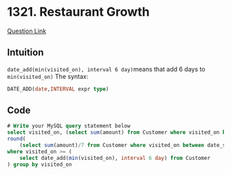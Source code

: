 # 1321. Restaurant Growth

[Question Link](https://leetcode.com/problems/restaurant-growth/)
## Intuition
`date_add(min(visited_on), interval 6 day)`means that add 6 days to `min(visited_on)`
The syntax:
```sql
DATE_ADD(date,INTERVAL expr type)
```
## Code
```sql
# Write your MySQL query statement below
select visited_on, (select sum(amount) from Customer where visited_on between date_sub(c.visited_on, interval 6 day) and c.visited_on) amount,
round(
    (select sum(amount)/7 from Customer where visited_on between date_sub(c.visited_on, interval 6 day) and c.visited_on),2) average_amount from Customer c
where visited_on >= (
    select date_add(min(visited_on), interval 6 day) from Customer
) group by visited_on
```
